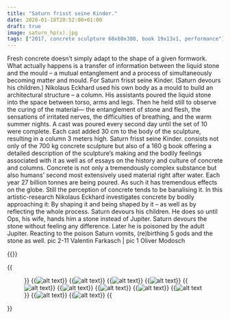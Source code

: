 ```yaml
---
title: "Saturn frisst seine Kinder."
date: 2020-01-18T20:52:00+01:00
draft: true
image: saturn_hp(x).jpg
tags: ["2017, concrete sculpture 60x60x300, book 19x13x1, performance"]
---
```


Fresh concrete doesn’t simply adapt to the shape of a given formwork. What actually happens is a transfer of information between the liquid stone and the mould – a mutual entanglement and a process of simultaneously becoming matter and mould. For Saturn frisst seine Kinder. (Saturn devours his children.) Nikolaus Eckhard used his own body as a mould to build an architectural structure – a column. His assistants poured the liquid stone into the space between torso, arms and legs. Then he held still to observe the curing of the material— the entanglement of stone and flesh, the sensations of irritated nerves, the difficulties of breathing, and the warm summer nights. A cast was poured every second day until the set of 10 were complete. Each cast added 30 cm to the body of the sculpture, resulting in a column 3 meters high. 
Saturn frisst seine Kinder. consists not only of the 700 kg concrete sculpture but also of a 160 g book offering a detailed description of the sculpture’s making and the bodily feelings associated with it as well as of essays on the history and culture of concrete and columns. Concrete is not only a tremendously complex substance but also humans’ second most extensively used material right after water. Each year 27 billion tonnes are being poured. As such it has tremendous effects on the globe. Still the perception of concrete tends to be banalising it. In this artistic-research Nikolaus Eckhard investigates concrete by bodily approaching it: By shaping it and being shaped by it – as well as by reflecting the whole process.
Saturn devours his children. He does so until Ops, his wife, hands him a stone instead of Jupiter. Saturn devours the stone without feeling any difference. Later he is poisoned by the adult Jupiter. Reacting to the poison Saturn vomits, (re)birthing 5 gods and the stone as well.
pic 2-11 Valentin Farkasch | pic 1 Oliver Modosch

{{<space>}}

{{<figure figcaption="" >}}
  {{<img src="saturn_hp(1)" alt="alt text" >}}
  {{<img src="saturn_hp(2)" alt="alt text" >}}
  {{<img src="saturn_hp(3)" alt="alt text" >}}
  {{<img src="saturn_hp(4)" alt="alt text" >}}
  {{<img src="saturn_hp(5)" alt="alt text" >}}
  {{<img src="saturn_hp(6)" alt="alt text" >}}
  {{<img src="saturn_hp(7)" alt="alt text" >}}
  {{<img src="saturn_hp(8)" alt="alt text" >}}
  {{<img src="saturn_hp(9)" alt="alt text" >}}
  {{<img src="saturn_hp(11)" alt="alt text" >}}
  {{<img src="saturn_hp(10)" alt="alt text" >}}
{{</figure >}}